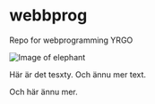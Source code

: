 # webbprog
Repo for webprogramming YRGO

![Image of elephant](https://files.worldwildlife.org/wwfcmsprod/images/African_Elephant_Kenya_112367/hero_small/3v49raxlb8_WW187785.jpg)

Här är det tesxty. Och ännu mer text. 


Och här ännu mer.

